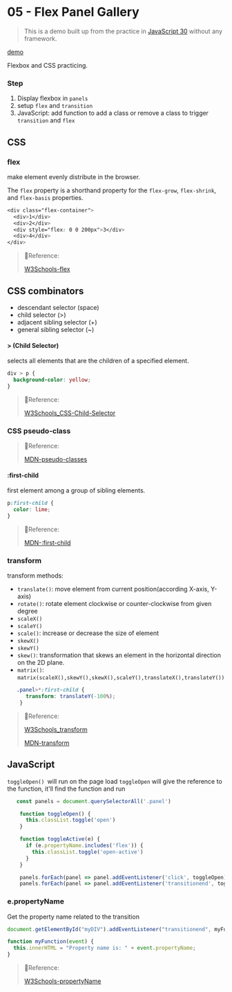 # 05 - Flex Panel Gallery

> This is a demo built up from the practice in [JavaScript 30](https://github.com/wesbos/JavaScript30) without any framework.

[demo](https://mpragnarok.github.io/JavaScript30-Challenge/05_Flex-Panel-Gallery/index.html)

Flexbox and CSS practicing.

### Step

1. Display flexbox in `panels`
2. setup `flex` and `transition `
3. JavaScript: add function to add a class or remove a class to trigger `transition` and `flex`

## CSS

### flex

make element evenly distribute in the browser.

The `flex` property is a shorthand property for the `flex-grow`, `flex-shrink`, and `flex-basis` properties.

```css
<div class="flex-container">
  <div>1</div>
  <div>2</div>
  <div style="flex: 0 0 200px">3</div>
  <div>4</div>
</div>
```

> 🔗Reference:
>
> [W3Schools-flex](https://www.w3schools.com/css/css3_flexbox.asp)

## CSS combinators

- descendant selector (space)
- child selector (>)
- adjacent sibling selector (+)
- general sibling selector (~)

#### > (Child Selector)

 selects all elements that are the children of a specified element.

```css
div > p {
  background-color: yellow;
}
```

> 🔗Reference:
>
> [W3Schools_CSS-Child-Selector](https://www.w3schools.com/css/css_combinators.asp)

### CSS pseudo-class

> 🔗Reference:
>
> [MDN-pseudo-classes](https://developer.mozilla.org/en-US/docs/Web/CSS/Pseudo-classes)

#### :first-child

first element among a group of sibling elements.

```css
p:first-child {
  color: lime;
}
```

> 🔗Reference:
>
> [MDN-:first-child](https://developer.mozilla.org/en-US/docs/Web/CSS/:first-child)

### transform

transform methods:

- `translate()`: move element from current position(according X-axis, Y-axis)
- `rotate()`: rotate element clockwise or counter-clockwise from given degree
- `scaleX()`
- `scaleY()`
- `scale()`: increase or decrease the size of element
- `skewX()`
- `skewY()`
- `skew()`: transformation that skews an element in the horizontal direction on the 2D plane.
- `matrix()`: `matrix(scaleX(),skewY(),skewX(),scaleY(),translateX(),translateY())`

```css
   .panel>*:first-child {
      transform: translateY(-100%);
    }
```



> 🔗Reference:
>
> [W3Schools_transform](https://www.w3schools.com/css/css3_2dtransforms.asp)
>
> [MDN-transform](https://developer.mozilla.org/en-US/docs/Web/CSS/transform-function)

## JavaScript

`toggleOpen() `will run on the page load
`toggleOpen` will give the reference to the function, it'll find the function and run

```js
   const panels = document.querySelectorAll('.panel')

    function toggleOpen() {
      this.classList.toggle('open')
    }

    function toggleActive(e) {
      if (e.propertyName.includes('flex')) {
        this.classList.toggle('open-active')
      }
    }

    panels.forEach(panel => panel.addEventListener('click', toggleOpen))
    panels.forEach(panel => panel.addEventListener('transitionend', toggleActive))
```

### e.propertyName

Get the property name related to the transition

```js
document.getElementById("myDIV").addEventListener("transitionend", myFunction);

function myFunction(event) {
  this.innerHTML = "Property name is: " + event.propertyName;
}
```

> 🔗Reference:
>
> [W3Schools-propertyName](https://www.w3schools.com/jsref/event_transition_propertyName.asp)

